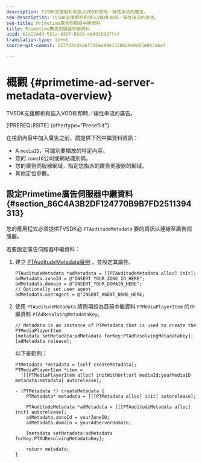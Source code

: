 ```yaml
---
description: TVSDK支援解析和插入VOD和即時／線性串流的廣告。
seo-description: TVSDK支援解析和插入VOD和即時／線性串流的廣告。
seo-title: Primetime廣告伺服器中繼資料
title: Primetime廣告伺服器中繼資料
uuid: 61e224dd-551a-438f-8560-e64915087fef
translation-type: tm+mt
source-git-commit: 557f42cd9a6f356aa99e13386d9e8d65e043a6af

---
```



# 概觀 {#primetime-ad-server-metadata-overview}

TVSDK支援解析和插入VOD和即時／線性串流的廣告。

[!PREREQUISITE] {othertype=&quot;Presefilit&quot;}

在視訊內容中加入廣告之前，請提供下列中繼資料資訊：

* A `mediaID`，可識別要播放的特定內容。
* 您的 `zoneID`公司或網站識別碼。
* 您的廣告伺服器網域，指定您指派的廣告伺服器的網域。
* 其他定位參數。

## 設定Primetime廣告伺服器中繼資料 {#section_86C4A3B2DF124770B9B7FD2511394313}

您的應用程式必須提供TVSDK必 `PTAuditudeMetadata` 要的資訊以連線至廣告伺服器。

若要設定廣告伺服器中繼資料：

1. 建立 [PTAuditudeMetadata實例](https://help.adobe.com/en_US/primetime/api/psdk/appledoc/Classes/PTAuditudeMetadata.html) ，並設定其屬性。

   ```
   PTAuditudeMetadata *adMetadata = [[PTAuditudeMetadata alloc] init];  
   adMetadata.zoneId = @"INSERT_YOUR_ZONE_ID_HERE"; 
   adMetadata.domain = @"INSERT_YOUR_DOMAIN_HERE"; 
   // Optionally set user agent 
   adMetadata.userAgent = @"INSERT_AGENT_NAME_HERE; 
   ```

1. 使用 `PTAuditudeMetadata` 將例項設為目前中繼資料 `PTMediaPlayerItem` 的中繼資料 `PTAdResolvingMetadataKey`。

   ```
   // Metadata is an instance of PTMetadata that is used to create the PTMediaPlayerItem 
   [metadata setMetadata:adMetadata forKey:PTAdResolvingMetadataKey];  
   [adMetadata release];
   ```

   以下是範例：

   ```
   PTMetadata *metadata = [self createMetadata]; 
   PTMediaPlayerItem *item =  
     [[[PTMediaPlayerItem alloc] initWithUrl:url mediaId:yourMediaID metadata:metadata] autorelease]; 
   
   - (PTMetadata *) createMetadata { 
       PTMetadata* metadata = [[[PTMetadata alloc] init] autorelease]; 
   
       PTAuditudeMetadata *adMetadata = [[[PTAuditudeMetadata alloc] init] autorelease];  
       adMetadata.zoneId = yourZoneID; 
       adMetadata.domain = yourAdServerDomain; 
   
       [metadata setMetadata:adMetadata forKey:PTAdResolvingMetadataKey]; 
   
       return metadata; 
   }
   ```
